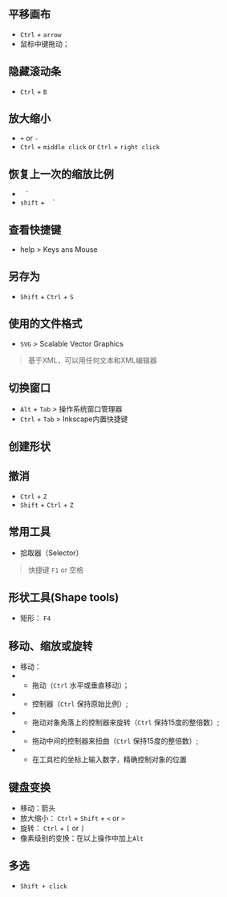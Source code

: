 ## 平移画布
+ `Ctrl` + `arrow`
+ 鼠标中键拖动；

## 隐藏滚动条
+ `Ctrl` + `B`

## 放大缩小
+ `+` or `-`
+ `Ctrl` + `middle click` or `Ctrl` + `right click`

## 恢复上一次的缩放比例
+ ` ` `
+ `shift` + ` ` `

## 查看快捷键
+ help > Keys ans Mouse

## 另存为
+ `Shift` + `Ctrl` + `S`

## 使用的文件格式
+ `SVG` > Scalable Vector Graphics
> 基于XML，可以用任何文本和XML编辑器

## 切换窗口
+ `Alt` + `Tab` > 操作系统窗口管理器
+ `Ctrl` + `Tab` > Inkscape内置快捷键

## 创建形状


## 撤消
+ `Ctrl` + `Z`
+ `Shift` + `Ctrl` + `Z`

## 常用工具
+ 拾取器（Selector）
> 快捷键 `F1` or 空格


## 形状工具(Shape tools)
+ 矩形： `F4`

## 移动、缩放或旋转
+ 移动：
+ + 拖动（`Ctrl` 水平或垂直移动）；
+ + 控制器（`Ctrl` 保持原始比例）; 
+ + 拖动对象角落上的控制器来旋转（`Ctrl` 保持15度的整倍数）; 
+ + 拖动中间的控制器来扭曲（`Ctrl` 保持15度的整倍数）; 
+ + 在工具栏的坐标上输入数字，精确控制对象的位置

## 键盘变换
+ 移动：箭头
+ 放大缩小： `Ctrl` + `Shift` + `<` or `>`
+ 旋转： `Ctrl` + `[` or `]`
+ 像素级别的变换：在以上操作中加上`Alt`

## 多选
+ `Shift + click`
